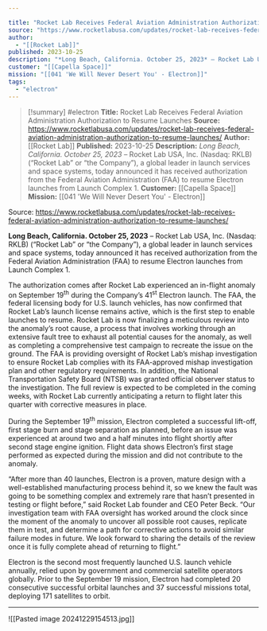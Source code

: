 ```yaml
---

title: "Rocket Lab Receives Federal Aviation Administration Authorization to Resume Launches "
source: "https://www.rocketlabusa.com/updates/rocket-lab-receives-federal-aviation-administration-authorization-to-resume-launches/"
author:
  - "[[Rocket Lab]]"
published: 2023-10-25
description: "*Long Beach, California. October 25, 2023* – Rocket Lab USA, Inc. (Nasdaq: RKLB) (“Rocket Lab” or “the Company”), a global leader in launch services and space systems, today announced it has received authorization from the Federal Aviation Administration (FAA) to resume Electron launches from Launch Complex 1."
customer: "[[Capella Space]]"
mission: "[[041 'We Will Never Desert You' - Electron]]"
tags:
  - "electron"
---
```

>[!summary]
#electron
**Title:** Rocket Lab Receives Federal Aviation Administration Authorization to Resume Launches 
**Source:** https://www.rocketlabusa.com/updates/rocket-lab-receives-federal-aviation-administration-authorization-to-resume-launches/
**Author:** [[Rocket Lab]]
**Published:** 2023-10-25
**Description:** *Long Beach, California. October 25, 2023* – Rocket Lab USA, Inc. (Nasdaq: RKLB) (“Rocket Lab” or “the Company”), a global leader in launch services and space systems, today announced it has received authorization from the Federal Aviation Administration (FAA) to resume Electron launches from Launch Complex 1.
**Customer:** [[Capella Space]]
**Mission:** [[041 'We Will Never Desert You' - Electron]]

Source: https://www.rocketlabusa.com/updates/rocket-lab-receives-federal-aviation-administration-authorization-to-resume-launches/

**Long Beach, California. October 25, 2023** – Rocket Lab USA, Inc. (Nasdaq: RKLB) (“Rocket Lab” or “the Company”), a global leader in launch services and space systems, today announced it has received authorization from the Federal Aviation Administration (FAA) to resume Electron launches from Launch Complex 1.

The authorization comes after Rocket Lab experienced an in-flight anomaly on September 19<sup>th</sup> during the Company’s 41<sup>st</sup> Electron launch. The FAA, the federal licensing body for U.S. launch vehicles, has now confirmed that Rocket Lab’s launch license remains active, which is the first step to enable launches to resume. Rocket Lab is now finalizing a meticulous review into the anomaly’s root cause, a process that involves working through an extensive fault tree to exhaust all potential causes for the anomaly, as well as completing a comprehensive test campaign to recreate the issue on the ground. The FAA is providing oversight of Rocket Lab’s mishap investigation to ensure Rocket Lab complies with its FAA-approved mishap investigation plan and other regulatory requirements. In addition, the National Transportation Safety Board (NTSB) was granted official observer status to the investigation. The full review is expected to be completed in the coming weeks, with Rocket Lab currently anticipating a return to flight later this quarter with corrective measures in place.

During the September 19<sup>th</sup> mission, Electron completed a successful lift-off, first stage burn and stage separation as planned, before an issue was experienced at around two and a half minutes into flight shortly after second stage engine ignition. Flight data shows Electron’s first stage performed as expected during the mission and did not contribute to the anomaly.

“After more than 40 launches, Electron is a proven, mature design with a well-established manufacturing process behind it, so we knew the fault was going to be something complex and extremely rare that hasn’t presented in testing or flight before,” said Rocket Lab founder and CEO Peter Beck. “Our investigation team with FAA oversight has worked around the clock since the moment of the anomaly to uncover all possible root causes, replicate them in test, and determine a path for corrective actions to avoid similar failure modes in future. We look forward to sharing the details of the review once it is fully complete ahead of returning to flight.”  

Electron is the second most frequently launched U.S. launch vehicle annually, relied upon by government and commercial satellite operators globally. Prior to the September 19 mission, Electron had completed 20 consecutive successful orbital launches and 37 successful missions total, deploying 171 satellites to orbit.

---

![[Pasted image 20241229154513.jpg]]